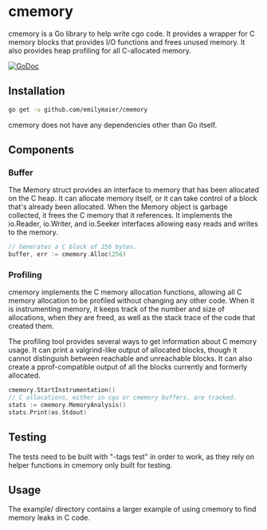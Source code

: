 # cmemory

cmemory is a Go library to help write cgo code. It provides a wrapper for C memory blocks that provides I/O functions and frees unused memory. It also provides heap profiling for all C-allocated memory.

[![GoDoc](https://godoc.org/github.com/emilymaier/cmemory?status.png)](https://godoc.org/github.com/emilymaier/cmemory)

## Installation

```bash
go get -u github.com/emilymaier/cmemory
```

cmemory does not have any dependencies other than Go itself.

## Components

### Buffer

The Memory struct provides an interface to memory that has been allocated on the C heap. It can allocate memory itself, or it can take control of a block that's already been allocated. When the Memory object is garbage collected, it frees the C memory that it references. It implements the io.Reader, io.Writer, and io.Seeker interfaces allowing easy reads and writes to the memory.

```go
// Generates a C block of 256 bytes.
buffer, err := cmemory.Alloc(256)
```

### Profiling

cmemory implements the C memory allocation functions, allowing all C memory allocation to be profiled without changing any other code. When it is instrumenting memory, it keeps track of the number and size of allocations, when they are freed, as well as the stack trace of the code that created them.

The profiling tool provides several ways to get information about C memory usage. It can print a valgrind-like output of allocated blocks, though it cannot distinguish between reachable and unreachable blocks. It can also create a pprof-compatible output of all the blocks currently and formerly allocated.

```go
cmemory.StartInstrumentation()
// C allocations, either in cgo or cmemory buffers, are tracked.
stats := cmemory.MemoryAnalysis()
stats.Print(os.Stdout)
```

## Testing

The tests need to be built with "-tags test" in order to work, as they rely on helper functions in cmemory only built for testing.

## Usage

The example/ directory contains a larger example of using cmemory to find memory leaks in C code.

